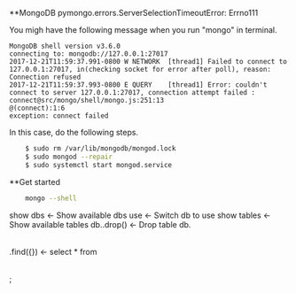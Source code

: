**MongoDB pymongo.errors.ServerSelectionTimeoutError: Errno111

You migh have the following message when you run "mongo" in terminal.
```
MongoDB shell version v3.6.0
connecting to: mongodb://127.0.0.1:27017
2017-12-21T11:59:37.991-0800 W NETWORK  [thread1] Failed to connect to 127.0.0.1:27017, in(checking socket for error after poll), reason: Connection refused
2017-12-21T11:59:37.993-0800 E QUERY    [thread1] Error: couldn't connect to server 127.0.0.1:27017, connection attempt failed :
connect@src/mongo/shell/mongo.js:251:13
@(connect):1:6
exception: connect failed
```

In this case, do the following steps.
```bash
    $ sudo rm /var/lib/mongodb/mongod.lock
    $ sudo mongod --repair
    $ sudo systemctl start mongod.service
```

**Get started
```bash
    mongo --shell
```

show dbs <- Show available dbs
use <db> <- Switch db to use
show tables <- Show available tables
db.<table>.drop() <- Drop table
db.<table>.find({}) <- select * from <table>;